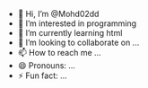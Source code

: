 - 👋 Hi, I’m @Mohd02dd
- 👀 I’m interested in programming
- 🌱 I’m currently learning html
- 💞️ I’m looking to collaborate on ...
- 📫 How to reach me ...
- 😄 Pronouns: ...
- ⚡ Fun fact: ...

<!---
Mohd02dd/Mohd02dd is a ✨ special ✨ repository because its `README.md` (this file) appears on your GitHub profile.
You can click the Preview link to take a look at your changes.
--->
